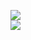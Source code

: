 ![](https://github-readme-stats.vercel.app/api?username=Sasanidas&theme=dracula&hide_border=true&include_all_commits=true&count_private=true)<br/>
![](https://github-readme-streak-stats.herokuapp.com/?user=Sasanidas&theme=dracula&hide_border=true)<br/>
